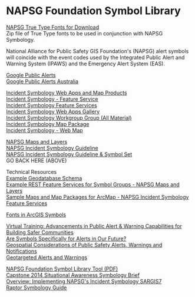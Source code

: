 # NAPSG Foundation Symbol Library  

[NAPSG True Type Fonts for Download](http://napsg.maps.arcgis.com/home/item.html?id=d0ef0b101ca44d1090b60519e97be4e0)  
Zip file of True Type fonts to be used in conjunction with NAPSG Symbology.  

National Alliance for Public Safety GIS Foundation's (NAPSG) alert symbols will coincide with the event codes used by the Integrated Public Alert and Warning System (IPAWS) and the Emergency Alert System (EAS).  

[Google Public Alerts](https://www.google.org/publicalerts)  
[Google Public Alerts Australia](https://www.google.org/publicalerts?gl=AU&hl=en)  

[Incident Symbology Web Apps and Map Products](http://napsg.maps.arcgis.com/home/group.html?id=1032abd747584f619519e76feecc24f2#overview)  
[Incident Symbology - Feature Service](http://napsg.maps.arcgis.com/home/item.html?id=1b55fd2a8c2e43aea50ecceb34d60e04)  
[Incident Symbology Feature Services](http://napsg.maps.arcgis.com/home/group.html?id=895942167a21484cbed452e563fd2259#overview)  
[Incident Symbology Web Apps Gallery](https://napsg.maps.arcgis.com/home/item.html?id=0b2fa221792f423bbd89ed51800640b3)  
[Incident Symbology Workgroup Group (All Material)](http://napsg.maps.arcgis.com/home/group.html?id=c431d7ec2c654f92bf419938c82bfc4e#overview)  
[Incident Symbology Map Package](http://napsg.maps.arcgis.com/home/item.html?id=5fe47512bbb04c6787b8a2fc6e8f278e)  
[Incident Symbology - Web Map](http://napsg.maps.arcgis.com/home/item.html?id=06d38ac5da364347b9d9806ef88735fb)  

[NAPSG Maps and Layers](http://napsg.maps.arcgis.com/home/group.html?id=434bbbabb7ab4fb59982e3aaa7b179bc#overview)  
[NAPSG Incident Symbology Guideline](http://napsg.maps.arcgis.com/home/group.html?id=c502ad430bd64d048c97faa2c8054df4#overview)  
[NAPSG Incident Symbology Guideline & Symbol Set](https://www.napsgfoundation.org/napsg-incident-symbology-guideline-symbol-set/)  
GO BACK HERE (ABOVE)  


Technical Resources  
[Example Geodatabase Schema](https://dl.dropboxusercontent.com/u/7989941/NAPSG_XML_Schema.zip)  
[Example REST Feature Services for Symbol Groups - NAPSG Maps and Layers](http://napsg.maps.arcgis.com/apps/MapAndAppGallery/index.html?appid=16aff24c09dd4af0bd9b7e27132276cb)  
[Sample Maps and Map Packages for ArcMap - NAPSG Incident Symbology Feature Services](http://napsg.maps.arcgis.com/apps/PublicGallery/index.html?appid=d647827748da43ebb286505ae8c8ca4f)  




[Fonts in ArcGIS Symbols](https://blogs.esri.com/esri/arcgis/2012/03/28/fonts-in-arcgis-symbols/)  


[Virtual Training: Advancements in Public Alert & Warning Capabilities for Building Safer Communities](https://www.napsgfoundation.org/wp-content/uploads/2016/09/IPAWS_VirtualTraining_Slides_20160901_PDF.pdf)  
[Are Symbols Specifically for Alerts in Our Future?](http://www.govtech.com/em/emergency-blogs/alerts/are-symbols-specifically-for-alerts-in-our-future.html)  
[Geospatial Considerations of Public Safety Alerts, Warnings and Notifications](https://cms.geoplatform.gov/geoconops/geospatial-considerations-public-safety-alerts-warnings-and-notifications)  
[Geotargeted Alerts and Warnings](https://www.nap.edu/read/18414/chapter/1)  


[NAPSG Foundation Symbol Library Tool (PDF)](https://www.napsgfoundation.org/wp-content/uploads/2015/10/Technical_User_Guide_SLY_20160323.pdf)  
[Capstone 2014 Situational Awareness Symbology Brief](http://www.cusec.org/capstone14/documents/CAPSTONE_S%26T_Symbology.pdf)  
[Overview: Implementing NAPSG's Incident Symbology SARGIS7](https://www.napsgfoundation.org/wp-content/uploads/2015/11/6_Symbology_Doherty_11142015.pdf)  
[Raptor Symbology Guide](http://www.oregon.gov/oem/Documents/RAPTOR%20Symbology%20Guide.pdf)  
